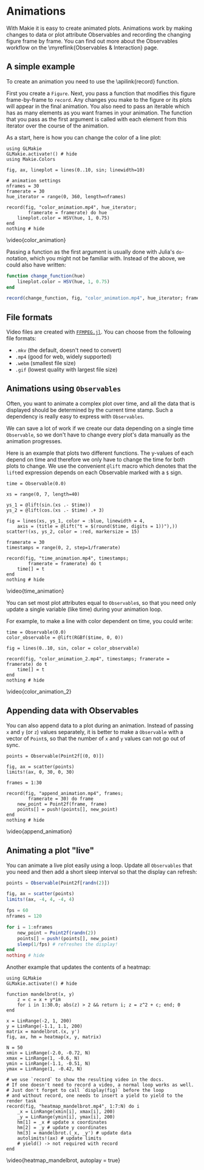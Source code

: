 # Animations

With Makie it is easy to create animated plots.
Animations work by making changes to data or plot attribute Observables and recording the changing figure frame by frame.
You can find out more about the Observables workflow on the \myreflink{Observables & Interaction} page.

## A simple example

To create an animation you need to use the \apilink{record} function.

First you create a `Figure`. Next, you pass a function that modifies this figure frame-by-frame to `record`.
Any changes you make to the figure or its plots will appear in the final animation.
You also need to pass an iterable which has as many elements as you want frames in your animation.
The function that you pass as the first argument is called with each element from this iterator
over the course of the animation.

As a start, here is how you can change the color of a line plot:

```julia:color_animation
using GLMakie
GLMakie.activate!() # hide
using Makie.Colors

fig, ax, lineplot = lines(0..10, sin; linewidth=10)

# animation settings
nframes = 30
framerate = 30
hue_iterator = range(0, 360, length=nframes)

record(fig, "color_animation.mp4", hue_iterator;
        framerate = framerate) do hue
    lineplot.color = HSV(hue, 1, 0.75)
end
nothing # hide
```

\video{color_animation}

Passing a function as the first argument is usually done with Julia's `do`-notation, which you might not be familiar with.
Instead of the above, we could also have written:

```julia
function change_function(hue)
    lineplot.color = HSV(hue, 1, 0.75)
end

record(change_function, fig, "color_animation.mp4", hue_iterator; framerate = framerate)
```

## File formats

Video files are created with [`FFMPEG.jl`](https://github.com/JuliaIO/FFMPEG.jl).
You can choose from the following file formats:

- `.mkv` (the default, doesn't need to convert)
- `.mp4` (good for web, widely supported)
- `.webm` (smallest file size)
- `.gif` (lowest quality with largest file size)

## Animations using `Observables`

Often, you want to animate a complex plot over time, and all the data that is displayed should be determined by the current time stamp.
Such a dependency is really easy to express with `Observables`.

We can save a lot of work if we create our data depending on a single time `Observable`, so we don't have to change every plot's data manually as the animation progresses.

Here is an example that plots two different functions.
The y-values of each depend on time and therefore we only have to change the time for both plots to change.
We use the convenient `@lift` macro which denotes that the `lift`ed expression depends on each Observable marked with a `$` sign.

```julia:time_animation
time = Observable(0.0)

xs = range(0, 7, length=40)

ys_1 = @lift(sin.(xs .- $time))
ys_2 = @lift(cos.(xs .- $time) .+ 3)

fig = lines(xs, ys_1, color = :blue, linewidth = 4,
    axis = (title = @lift("t = $(round($time, digits = 1))"),))
scatter!(xs, ys_2, color = :red, markersize = 15)

framerate = 30
timestamps = range(0, 2, step=1/framerate)

record(fig, "time_animation.mp4", timestamps;
        framerate = framerate) do t
    time[] = t
end
nothing # hide
```

\video{time_animation}

You can set most plot attributes equal to `Observable`s, so that you need only update
a single variable (like time) during your animation loop.

For example, to make a line with color dependent on time, you could write:

```julia:color_animation_2
time = Observable(0.0)
color_observable = @lift(RGBf($time, 0, 0))

fig = lines(0..10, sin, color = color_observable)

record(fig, "color_animation_2.mp4", timestamps; framerate = framerate) do t
    time[] = t
end
nothing # hide
```

\video{color_animation_2}

## Appending data with Observables

You can also append data to a plot during an animation.
Instead of passing `x` and `y` (or `z`) values separately,
it is better to make a `Observable` with a vector of `Point`s,
so that the number of `x` and `y` values can not go out of sync.

```julia:append_animation
points = Observable(Point2f[(0, 0)])

fig, ax = scatter(points)
limits!(ax, 0, 30, 0, 30)

frames = 1:30

record(fig, "append_animation.mp4", frames;
        framerate = 30) do frame
    new_point = Point2f(frame, frame)
    points[] = push!(points[], new_point)
end
nothing # hide
```

\video{append_animation}

## Animating a plot "live"

You can animate a live plot easily using a loop.
Update all `Observables` that you need and then add a short sleep interval so that the display can refresh:

```julia
points = Observable(Point2f[randn(2)])

fig, ax = scatter(points)
limits!(ax, -4, 4, -4, 4)

fps = 60
nframes = 120

for i = 1:nframes
    new_point = Point2f(randn(2))
    points[] = push!(points[], new_point)
    sleep(1/fps) # refreshes the display!
end
nothing # hide
```

Another example that updates the contents of a heatmap:

```julia:heatmap
using GLMakie
GLMakie.activate!() # hide

function mandelbrot(x, y)
    z = c = x + y*im
    for i in 1:30.0; abs(z) > 2 && return i; z = z^2 + c; end; 0
end

x = LinRange(-2, 1, 200)
y = LinRange(-1.1, 1.1, 200)
matrix = mandelbrot.(x, y')
fig, ax, hm = heatmap(x, y, matrix)

N = 50
xmin = LinRange(-2.0, -0.72, N)
xmax = LinRange(1, -0.6, N)
ymin = LinRange(-1.1, -0.51, N)
ymax = LinRange(1, -0.42, N)

# we use `record` to show the resulting video in the docs.
# If one doesn't need to record a video, a normal loop works as well.
# Just don't forget to call `display(fig)` before the loop
# and without record, one needs to insert a yield to yield to the render task
record(fig, "heatmap_mandelbrot.mp4", 1:7:N) do i
    _x = LinRange(xmin[i], xmax[i], 200)
    _y = LinRange(ymin[i], ymax[i], 200)
    hm[1] = _x # update x coordinates
    hm[2] = _y # update y coordinates
    hm[3] = mandelbrot.(_x, _y') # update data
    autolimits!(ax) # update limits
    # yield() -> not required with record
end
```
\video{heatmap_mandelbrot, autoplay = true}
